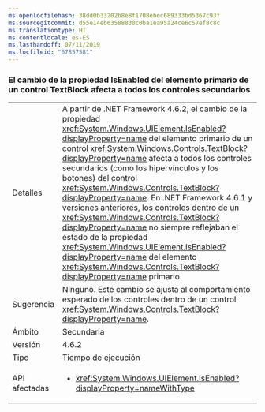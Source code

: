 ```yaml
---
ms.openlocfilehash: 38dd0b33202b8e8f1708ebec689333bd5367c93f
ms.sourcegitcommit: d55e14eb63588830c0ba1ea95a24ce6c57ef8c8c
ms.translationtype: HT
ms.contentlocale: es-ES
ms.lasthandoff: 07/11/2019
ms.locfileid: "67857581"
---
```

### <a name="changing-the-isenabled-property-of-the-parent-of-a-textblock-control-affects-any-child-controls"></a>El cambio de la propiedad IsEnabled del elemento primario de un control TextBlock afecta a todos los controles secundarios

|   |   |
|---|---|
|Detalles|A partir de .NET Framework 4.6.2, el cambio de la propiedad <xref:System.Windows.UIElement.IsEnabled?displayProperty=name> del elemento primario de un control <xref:System.Windows.Controls.TextBlock?displayProperty=name> afecta a todos los controles secundarios (como los hipervínculos y los botones) del control <xref:System.Windows.Controls.TextBlock?displayProperty=name>. En .NET Framework 4.6.1 y versiones anteriores, los controles dentro de un <xref:System.Windows.Controls.TextBlock?displayProperty=name> no siempre reflejaban el estado de la propiedad <xref:System.Windows.UIElement.IsEnabled?displayProperty=name> del elemento <xref:System.Windows.Controls.TextBlock?displayProperty=name> primario.|
|Sugerencia|Ninguno. Este cambio se ajusta al comportamiento esperado de los controles dentro de un control <xref:System.Windows.Controls.TextBlock?displayProperty=name>.|
|Ámbito|Secundaria|
|Versión|4.6.2|
|Tipo|Tiempo de ejecución|
|API afectadas|<ul><li><xref:System.Windows.UIElement.IsEnabled?displayProperty=nameWithType></li></ul>|

